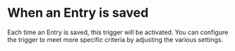# When an Entry is saved

Each time an Entry is saved, this trigger will be activated. You can configure the trigger to meet more specific criteria by adjusting the various settings.

<img class="dropshadow" :src="$withBase('/images/triggers/on-entry-save.png')" alt="" style="max-width:680px; margin-top:10px">

<!--
## If data has changed

How to detect if something has changed?

<img class="dropshadow" :src="$withBase('/images/00-fields-changed.png')" alt="" style="max-width:400px; margin-top:10px">
-->

